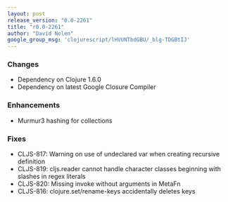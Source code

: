 ```yaml
---
layout: post
release_version: "0.0-2261"
title: "r0.0-2261"
author: "David Nolen"
google_group_msg: 'clojurescript/lHVUNTbdGBU/_blg-TDGBtIJ'
---
```


### Changes 
* Dependency on Clojure 1.6.0 
* Dependency on latest Google Closure Compiler 

### Enhancements 
* Murmur3 hashing for collections 

### Fixes 
* CLJS-817: Warning on use of undeclared var when creating recursive definition 
* CLJS-819: cljs.reader cannot handle character classes beginning with 
slashes in regex literals 
* CLJS-820: Missing invoke without arguments in MetaFn 
* CLJS-816: clojure.set/rename-keys accidentally deletes keys 
